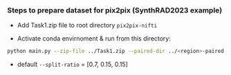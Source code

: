 ### Steps to prepare dataset for pix2pix (SynthRAD2023 example)

- Add Task1.zip file to root directory `pix2pix-nifti`

- Activate conda envirnoment & run from this directory:
```bash
python main.py --zip-file ../Task1.zip --paired-dir ../<region>-paired --anatomy '<region>'
```

- default `--split-ratio` = [0.7, 0.15, 0.15]